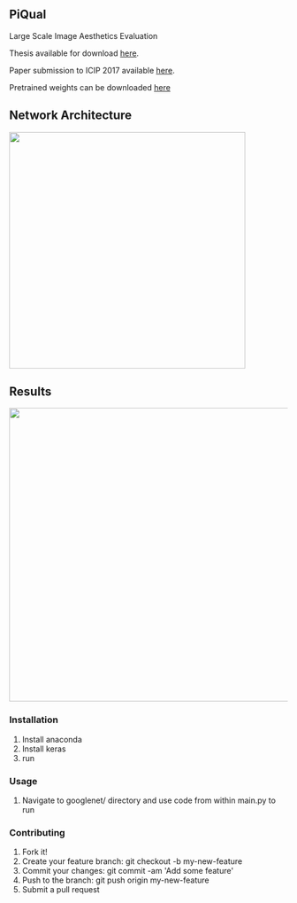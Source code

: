 ## PiQual

Large Scale Image Aesthetics Evaluation 

Thesis available for download [here](https://drive.google.com/file/d/0B0wpQxTjT1jOUWlPbmNSNDV3QmM/view?usp=sharing).

Paper submission to ICIP 2017 available [here](https://drive.google.com/open?id=0B0wpQxTjT1jOVml5OXpCd3Q3cTQ).

Pretrained weights can be downloaded [here](https://drive.google.com/open?id=0B0wpQxTjT1jOcmZaOHJFNXlnM1E) 


## Network Architecture
[<img src="https://cloud.githubusercontent.com/assets/7908951/24071467/5928adb0-0c0d-11e7-9b42-701875871eba.png" width=427 height=427>](wow)


## Results
[<img src="https://cloud.githubusercontent.com/assets/7908951/24071485/137ed374-0c0e-11e7-8e59-7a8c2702fa3f.png" width=560 height=530>](wow)


### Installation

1. Install anaconda
2. Install keras
3. run

### Usage
1. Navigate to googlenet/ directory and use code from within main.py to run 

### Contributing

1. Fork it!
2. Create your feature branch: git checkout -b my-new-feature
3. Commit your changes: git commit -am 'Add some feature'
4. Push to the branch: git push origin my-new-feature
5. Submit a pull request


